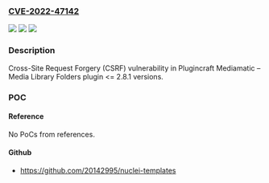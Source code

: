### [CVE-2022-47142](https://cve.mitre.org/cgi-bin/cvename.cgi?name=CVE-2022-47142)
![](https://img.shields.io/static/v1?label=Product&message=Mediamatic%20%E2%80%93%20Media%20Library%20Folders&color=blue)
![](https://img.shields.io/static/v1?label=Version&message=n%2Fa%3C%3D%202.8.1%20&color=brighgreen)
![](https://img.shields.io/static/v1?label=Vulnerability&message=CWE-352%20Cross-Site%20Request%20Forgery%20(CSRF)&color=brighgreen)

### Description

Cross-Site Request Forgery (CSRF) vulnerability in Plugincraft Mediamatic – Media Library Folders plugin <= 2.8.1 versions.

### POC

#### Reference
No PoCs from references.

#### Github
- https://github.com/20142995/nuclei-templates

